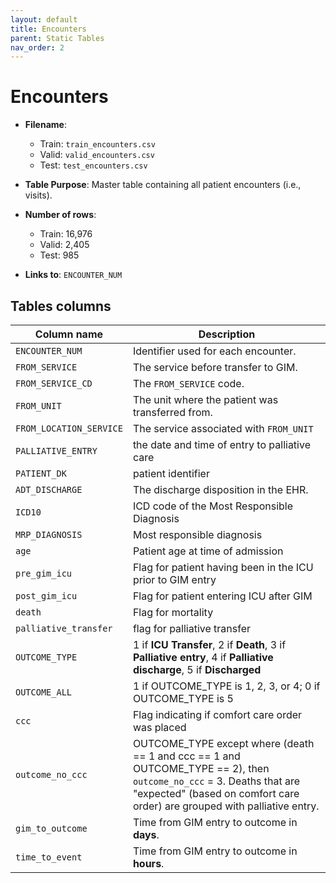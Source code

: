 ```yaml
---
layout: default
title: Encounters
parent: Static Tables
nav_order: 2
---
```


# Encounters

 - **Filename**: 
    -	Train: `train_encounters.csv`
    -	Valid: `valid_encounters.csv`
    -	Test: `test_encounters.csv`
    
 - **Table Purpose**: Master table containing all patient encounters (i.e., visits).
 
 - **Number of rows**:
    - Train: 16,976
    -	Valid: 2,405
    -	Test: 985
 
 - **Links to**: `ENCOUNTER_NUM`
 
## Tables columns
 
| Column name |  Description |
| ----------- | ------------ |
| `ENCOUNTER_NUM`| Identifier used for each encounter. |
| `FROM_SERVICE`| The service before transfer to GIM. |
| `FROM_SERVICE_CD`| The `FROM_SERVICE` code. |
| `FROM_UNIT`| The unit where the patient was transferred from. |
| `FROM_LOCATION_SERVICE`| The service associated with `FROM_UNIT` |
| `PALLIATIVE_ENTRY`| the date and time of entry to palliative care |
| `PATIENT_DK`| patient identifier |
| `ADT_DISCHARGE`| The discharge disposition in the EHR. |
| `ICD10`| ICD code of the Most Responsible Diagnosis |
| `MRP_DIAGNOSIS`| Most responsible diagnosis |
| `age`| Patient age at time of admission |
| `pre_gim_icu`| Flag for patient having been in the ICU prior to GIM entry |
| `post_gim_icu`| Flag for patient entering ICU after GIM |
| `death`| Flag for mortality |
| `palliative_transfer`| flag for palliative transfer |
| `OUTCOME_TYPE` | 1 if **ICU Transfer**, 2 if **Death**, 3 if **Palliative entry**, 4 if **Palliative discharge**, 5 if **Discharged** |
| `OUTCOME_ALL`| 1 if OUTCOME_TYPE is 1, 2, 3, or 4; 0 if OUTCOME_TYPE is 5 |
| `ccc`| Flag indicating if comfort care order was placed | 
| `outcome_no_ccc`| OUTCOME_TYPE except where (death == 1 and ccc == 1 and OUTCOME_TYPE == 2), then `outcome_no_ccc` = 3. Deaths that are "expected" (based on comfort care order) are grouped with palliative entry. |
| `gim_to_outcome`| Time from GIM entry to outcome in **days**. |
| `time_to_event` | Time from GIM entry to outcome in **hours**. |
